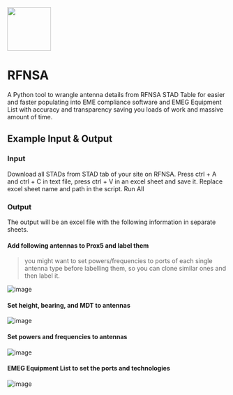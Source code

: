 <img src="https://user-images.githubusercontent.com/45975234/235141428-91ee5bfb-5b94-4f8d-a2db-a92a0f024d25.png" height="100" >

# RFNSA

A Python tool to wrangle antenna details from RFNSA STAD Table for easier and faster populating into EME compliance software and EMEG Equipment List with accuracy and transparency saving you loads of work and massive amount of time.


## Example Input & Output

### Input
Download all STADs from STAD tab of your site on RFNSA. Press ctrl + A and ctrl + C in text file, press ctrl + V in an excel sheet and save it. Replace excel sheet name and path in the script. Run All

### Output

The output will be an excel file with the following information in separate sheets. 

#### Add following antennas to Prox5 and label them
> you might want to set powers/frequencies to ports of each single antenna type before labelling them, so you can clone similar ones and then label it. 

![image](https://user-images.githubusercontent.com/45975234/236609858-b07c11fa-7b7d-427a-a1ea-a542447a112b.png)


#### Set height, bearing, and MDT to antennas 

![image](https://user-images.githubusercontent.com/45975234/236609872-f967d477-1382-4894-8921-1d124c2b57cc.png)


#### Set powers and frequencies to antennas 

![image](https://user-images.githubusercontent.com/45975234/235824875-89d75006-5a90-4a48-bfa0-e449e48f34a0.png)


#### EMEG Equipment List to set the ports and technologies

![image](https://user-images.githubusercontent.com/45975234/236651854-aa1524db-d6a5-43a8-b650-6d133ac25dda.png)

